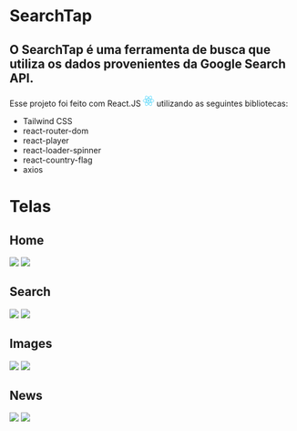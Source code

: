 # SearchTap

<h2>O SearchTap é uma ferramenta de busca que utiliza os dados provenientes da Google Search API.</h2>
<p>Esse projeto foi feito com React.JS <img src="https://raw.githubusercontent.com/devicons/devicon/master/icons/react/react-original.svg" style="width: 20px"/> utilizando as seguintes bibliotecas:</p>
<ul>
  <li>Tailwind CSS</li>
  <li>react-router-dom</li>
  <li>react-player</li>
  <li>react-loader-spinner</li>
  <li>react-country-flag</li>
  <li>axios</li>
</ul>

# Telas

<h2>Home</h2>
<img src="https://raw.github.com/clauds-macedo/SearchTap/main/screenshots/defaultHome.png"/>
<img src="https://raw.github.com/clauds-macedo/SearchTap/main/screenshots/darkHome.png"/>

<h2>Search</h2>
<img src="https://raw.github.com/clauds-macedo/SearchTap/main/screenshots/defaultSearchScreen.png"/>
<img src="https://raw.github.com/clauds-macedo/SearchTap/main/screenshots/darkSearchScreen.png"/>

<h2>Images</h2>
<img src="https://raw.github.com/clauds-macedo/SearchTap/main/screenshots/defaultImagesPage.png"/>
<img src="https://raw.github.com/clauds-macedo/SearchTap/main/screenshots/darkImagesPage.png"/>

<h2>News</h2>
<img src="https://raw.github.com/clauds-macedo/SearchTap/main/screenshots/defaultNewsPage.png"/>
<img src="https://raw.github.com/clauds-macedo/SearchTap/main/screenshots/darkNewsPage.png"/>
